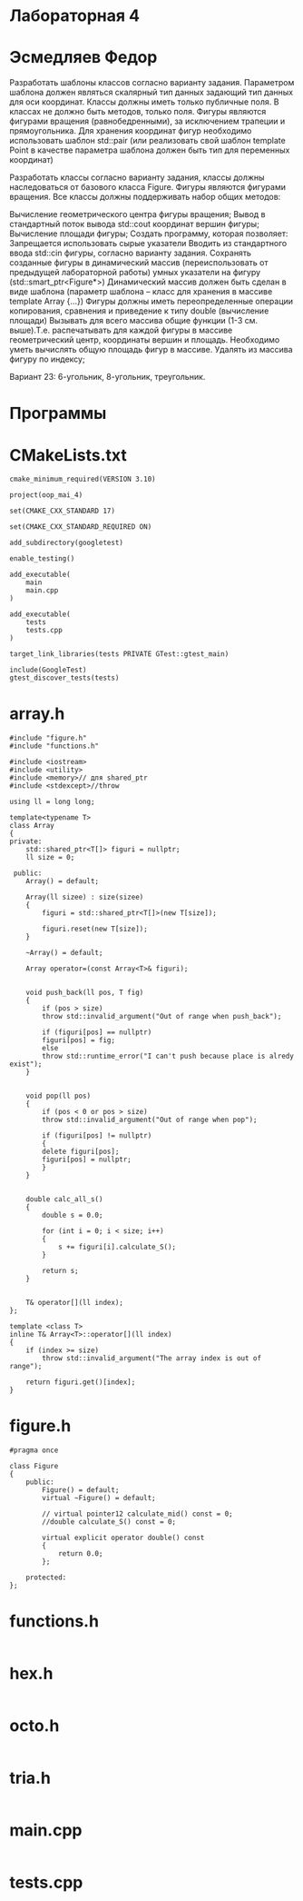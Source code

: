 # Лабораторная 4

# Эсмедляев Федор

Разработать шаблоны классов согласно варианту задания. Параметром шаблона должен являться скалярный тип данных задающий тип данных для оси координат. Классы должны иметь только публичные поля. В классах не должно быть методов, только поля. Фигуры являются фигурами вращения (равнобедренными), за исключением трапеции и прямоугольника. Для хранения координат фигур необходимо использовать шаблон std::pair (или реализовать свой шаблон template Point в качестве параметра шаблона должен быть тип для переменных координат)

Разработать классы согласно варианту задания, классы должны наследоваться от базового класса Figure. Фигуры являются фигурами вращения. Все классы должны поддерживать набор общих методов:

Вычисление геометрического центра фигуры вращения;
Вывод в стандартный поток вывода std::cout координат вершин фигуры;
Вычисление площади фигуры; Создать программу, которая позволяет:
Запрещается использовать сырые указатели
Вводить из стандартного ввода std::cin фигуры, согласно варианту задания.
Сохранять созданные фигуры в динамический массив (переиспользовать от предыдущей лабораторной работы) умных указатели на фигуру (std::smart_ptr<Figure*>)
Динамический массив должен быть сделан в виде шаблона (параметр шаблона – класс для хранения в массиве template Array {...})
Фигуры должны иметь переопределенные операции копирования, сравнения и приведение к типу double (вычисление площади)
Вызывать для всего массива общие функции (1-3 см. выше).Т.е. распечатывать для каждой фигуры в массиве геометрический центр, координаты вершин и площадь.
Необходимо уметь вычислять общую площадь фигур в массиве.
Удалять из массива фигуру по индексу;

Вариант 23: 6-угольник, 8-угольник, треугольник.

# Программы

# CMakeLists.txt
```
cmake_minimum_required(VERSION 3.10)

project(oop_mai_4)

set(CMAKE_CXX_STANDARD 17)

set(CMAKE_CXX_STANDARD_REQUIRED ON)

add_subdirectory(googletest)

enable_testing()

add_executable(
    main
    main.cpp
)

add_executable(
    tests
    tests.cpp
)

target_link_libraries(tests PRIVATE GTest::gtest_main)

include(GoogleTest)
gtest_discover_tests(tests)
```

# array.h
```
#include "figure.h"
#include "functions.h"

#include <iostream>
#include <utility>
#include <memory>// для shared_ptr
#include <stdexcept>//throw

using ll = long long;

template<typename T>
class Array
{
private:
    std::shared_ptr<T[]> figuri = nullptr;
    ll size = 0;

 public:
    Array() = default;

    Array(ll sizee) : size(sizee)
    {
        figuri = std::shared_ptr<T[]>(new T[size]);

        figuri.reset(new T[size]);
    }

    ~Array() = default;

    Array operator=(const Array<T>& figuri);


    void push_back(ll pos, T fig)
    {
        if (pos > size)
        throw std::invalid_argument("Out of range when push_back");

        if (figuri[pos] == nullptr)
        figuri[pos] = fig;
        else
        throw std::runtime_error("I can't push because place is alredy exist");
    }


    void pop(ll pos)
    {
        if (pos < 0 or pos > size)
        throw std::invalid_argument("Out of range when pop");

        if (figuri[pos] != nullptr)
        {
        delete figuri[pos];
        figuri[pos] = nullptr;
        }
    }


    double calc_all_s()
    {
        double s = 0.0;

        for (int i = 0; i < size; i++)
        {
            s += figuri[i].calculate_S();
        }

        return s;
    }
    

    T& operator[](ll index);
};

template <class T>
inline T& Array<T>::operator[](ll index)
{
    if (index >= size)
        throw std::invalid_argument("The array index is out of range");

    return figuri.get()[index];
}
```

# figure.h
```
#pragma once

class Figure
{
    public:
        Figure() = default;
        virtual ~Figure() = default;

        // virtual pointer12 calculate_mid() const = 0;
        //double calculate_S() const = 0;

        virtual explicit operator double() const 
        {
            return 0.0;
        };

    protected:
};
```

# functions.h
```
```

# hex.h
```
```

# octo.h
```
```

# tria.h
```
```

# main.cpp
```
```

# tests.cpp
```
```
